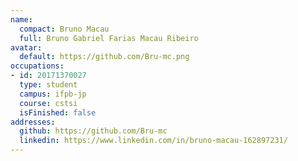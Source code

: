 ```yaml
---
name:
  compact: Bruno Macau
  full: Bruno Gabriel Farias Macau Ribeiro
avatar:
  default: https://github.com/Bru-mc.png
occupations:
- id: 20171370027
  type: student
  campus: ifpb-jp
  course: cstsi
  isFinished: false
addresses:
  github: https://github.com/Bru-mc
  linkedin: https://www.linkedin.com/in/bruno-macau-162897231/
---
```


